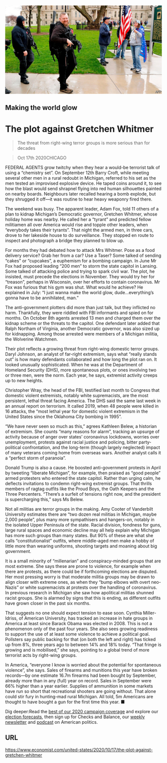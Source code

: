 ![](./images/20201017_USP502.jpg)

## Making the world glow

# The plot against Gretchen Whitmer

> The threat from right-wing terror groups is more serious than for decades

> Oct 17th 2020CHICAGO

FEDERAL AGENTS grow twitchy when they hear a would-be terrorist talk of using a “chemistry set”. On September 12th Barry Croft, while meeting several other men in a rural redoubt in Michigan, referred to his set as the men tested an improvised explosive device. He taped coins around it, to see how the blast would send shrapnel flying into red human silhouettes painted on nearby boards. Neighbours later recalled hearing a bomb explode, but they shrugged it off—it was routine to hear heavy weaponry fired there.

The weekend was busy. The apparent leader, Adam Fox, told 11 others of a plan to kidnap Michigan’s Democratic governor, Gretchen Whitmer, whose holiday home was nearby. He called her a “tyrant” and predicted fellow militiamen all over America would rise and topple other leaders, when “everybody takes their tyrants”. That night the armed men, in three cars, drove to her lakeside house to do surveillance. They stopped en route to inspect and photograph a bridge they planned to blow up.

For months they had debated how to attack Mrs Whitmer. Pose as a food delivery service? Grab her from a car? Use a Taser? Some talked of sending “cakes” or “cupcakes”, a euphemism for a bombing campaign. In June Mr Fox had proposed leading “200 men” to storm the state capitol in Lansing. Some talked of attacking police and trying to spark civil war. The plot, he insisted, must precede the elections in November. They would try her for “treason”, perhaps in Wisconsin, over her efforts to contain coronavirus. Mr Fox was furious that his gym was shut. What would he achieve? He explained in July: “I just wanna make the world glow, dude…everything’s gonna have to be annihilated, man.”

The anti-government plotters did more than just talk, but they inflicted no harm. Thankfully, they were riddled with FBI informants and spied on for months. On October 8th agents arrested 13 men and charged them over the kidnap scheme or the threats to the capitol. One defendant later added that Ralph Northam of Virginia, another Democratic governor, was also sized up for kidnapping. Among those arrested were members of a Michigan militia, the Wolverine Watchmen.

Their plot reflects a growing threat from right-wing domestic terror groups. Daryl Johnson, an analyst of far-right extremism, says what “really stands out” is how many defendants collaborated and how long the plot ran on. It looked unusually sophisticated. When he was at the Department of Homeland Security (DHS), more spontaneous plots, or ones involving two or three men, were the norm. Each year, he says, extremist activity creeps up to new heights.

Christopher Wray, the head of the FBI, testified last month to Congress that domestic violent extremists, notably white supremacists, are the most persistent, lethal threat facing America. The DHS said the same last week in an annual report on terrorism. It called 2019, when 48 people were killed in 16 attacks, the “most lethal year for domestic violent extremism in the United States since the Oklahoma City bombing in 1995”.

“We have never seen so much as this,” agrees Kathleen Belew, a historian of extremism. She counts “many reasons for alarm”, tracking an upsurge of activity because of anger over states’ coronavirus lockdowns, worries over unemployment, protests against racial justice and policing, bitter party-political confrontation, and the long-term (though largely neglected) impact of many veterans coming home from overseas wars. Another analyst calls it a “perfect storm of paranoia”.

Donald Trump is also a cause. He boosted anti-government protests in April by tweeting “liberate Michigan”, for example, then praised as “good people” armed protesters who entered the state capitol. Rather than urging calm, he deflects invitations to condemn right-wing extremist groups. That thrills members of ragtag outfits like the Proud Boys, the Oath Keepers and the Three Percenters. “There’s a surfeit of tensions right now, and the president is supercharging this,” says Ms Belew.

Not all militias are terror groups in the making. Amy Cooter of Vanderbilt University estimates there are “two dozen real militias in Michigan, maybe 2,000 people”, plus many more sympathisers and hangers-on, notably in the isolated Upper Peninsula of the state. Racial division, fondness for guns, large rural spaces and economic decline may all help explain why Michigan has more such groups than many states. But 90% of these are what she calls “constitutionalist” outfits, where middle-aged men make a hobby of little more than wearing uniforms, shooting targets and moaning about big government.

It is a small minority of “millenarian” and conspiracy-minded groups that are most extreme. She says these are prone to violence, for example when there are protests, as there could be if forthcoming elections are disputed. Her most pressing worry is that moderate militia groups may be drawn to align closer with extreme ones, as when they “bump elbows with overt neo-Nazis” or white supremacists at protests over the handling of coronavirus. In previous research in Michigan she saw how apolitical militias shunned racist groups. She is alarmed by signs that this is ending, as different outfits have grown closer in the past six months.

That suggests no one should expect tension to ease soon. Cynthia Miller-Idriss, of American University, has tracked an increase in hate groups in America at least since Barack Obama was elected in 2008. This is not a phenomenon only of the past four years. She also sees growing readiness to support the use of at least some violence to achieve a political goal. Pollsters say public backing for that (on both the left and right) has ticked up from 8%, three years ago to between 14% and 18% today. “That fringe is growing and is mobilised,” she says, pointing to a global trend of more terrorist acts by right-wing groups.

In America, “everyone I know is worried about the potential for spontaneous violence”, she says. Sales of firearms and munitions this year have broken records—by one estimate 16.7m firearms had been bought by September, already more than in any (full) year on record. Sales in September were 66% higher than a year earlier. Supplies of ammunition in some markets have run so short that recreational shooters are going without. That alone could stir fury in hunting-mad rural Michigan. All told, 5m Americans are thought to have bought a gun for the first time this year. ■

Dig deeper:Read the [best of our 2020 campaign coverage](https://www.economist.com//us-election-2020) and explore our [election forecasts](https://www.economist.com/https://projects.economist.com/us-2020-forecast/president), then sign up for Checks and Balance, our [weekly newsletter](https://www.economist.com//checksandbalance/) and [podcast](https://www.economist.com/https://play.acast.com/podcasts/2020/01/24/checks-and-balance-our-new-weekly-podcast-on-american-politics) on American politics.

## URL

https://www.economist.com/united-states/2020/10/17/the-plot-against-gretchen-whitmer
